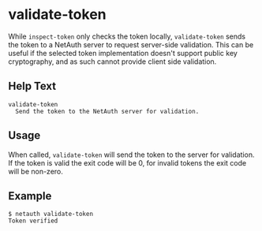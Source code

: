 # validate-token

While `inspect-token` only checks the token locally, `validate-token`
sends the token to a NetAuth server to request server-side validation.
This can be useful if the selected token implementation doesn't
support public key cryptography, and as such cannot provide client
side validation.

## Help Text

```
validate-token
  Send the token to the NetAuth server for validation.
```

## Usage

When called, `validate-token` will send the token to the server for
validation.  If the token is valid the exit code will be 0, for
invalid tokens the exit code will be non-zero.

## Example

```
$ netauth validate-token
Token verified
```

